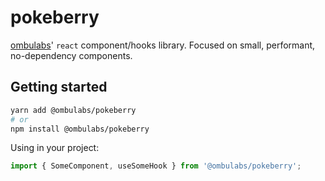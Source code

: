 # pokeberry

[ombulabs](https://www.ombulabs.com/)' `react` component/hooks library. Focused on small, performant, no-dependency components.

## Getting started

```bash
yarn add @ombulabs/pokeberry
# or
npm install @ombulabs/pokeberry
```

Using in your project:

```jsx
import { SomeComponent, useSomeHook } from '@ombulabs/pokeberry';
```
